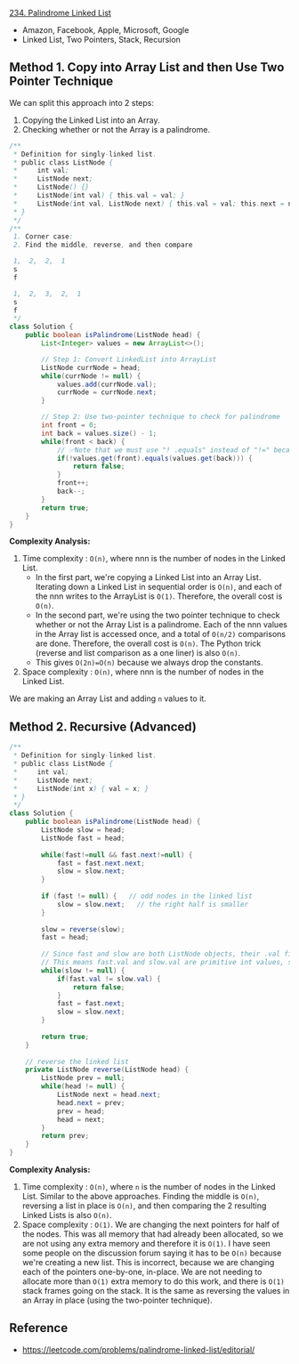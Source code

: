[234. Palindrome Linked List](https://leetcode.com/problems/palindrome-linked-list/)

* Amazon, Facebook, Apple, Microsoft, Google
* Linked List, Two Pointers, Stack, Recursion


## Method 1. Copy into Array List and then Use Two Pointer Technique
We can split this approach into 2 steps:
1. Copying the Linked List into an Array.
2. Checking whether or not the Array is a palindrome.

```Java
/**
 * Definition for singly-linked list.
 * public class ListNode {
 *     int val;
 *     ListNode next;
 *     ListNode() {}
 *     ListNode(int val) { this.val = val; }
 *     ListNode(int val, ListNode next) { this.val = val; this.next = next; }
 * }
 */
/**
 1. Corner case: 
 2. Find the middle, reverse, and then compare

 1,  2,  2,  1
 s
 f

 1,  2,  3,  2,  1
 s
 f
 */
class Solution {
    public boolean isPalindrome(ListNode head) {
        List<Integer> values = new ArrayList<>();

        // Step 1: Convert LinkedList into ArrayList
        ListNode currNode = head;
        while(currNode != null) {
            values.add(currNode.val);
            currNode = currNode.next;
        }

        // Step 2: Use two-pointer technique to check for palindrome
        int front = 0;
        int back = values.size() - 1;
        while(front < back) {
            // ✅Note that we must use "! .equals" instead of "!=" because we are comparing Integer, not int.
            if(!values.get(front).equals(values.get(back))) {
                return false;
            }
            front++;
            back--;
        }
        return true;
    }
}
```
**Complexity Analysis:**
1. Time complexity : `O(n)`, where nnn is the number of nodes in the Linked List.
    * In the first part, we're copying a Linked List into an Array List. Iterating down a Linked List in sequential order is `O(n)`, and each of the nnn writes to the ArrayList is `O(1)`. Therefore, the overall cost is `O(n)`.
    * In the second part, we're using the two pointer technique to check whether or not the Array List is a palindrome. Each of the nnn values in the Array list is accessed once, and a total of `O(n/2)` comparisons are done. Therefore, the overall cost is `O(n)`. The Python trick (reverse and list comparison as a one liner) is also `O(n)`.
    * This gives `O(2n)=O(n)` because we always drop the constants.
2. Space complexity : `O(n)`, where nnn is the number of nodes in the Linked List.

We are making an Array List and adding `n` values to it.


## Method 2. Recursive (Advanced)
```Java
/**
 * Definition for singly-linked list.
 * public class ListNode {
 *     int val;
 *     ListNode next;
 *     ListNode(int x) { val = x; }
 * }
 */
class Solution {
    public boolean isPalindrome(ListNode head) {
        ListNode slow = head;
        ListNode fast = head;
        
        while(fast!=null && fast.next!=null) {
            fast = fast.next.next;
            slow = slow.next;
        }
        
        if (fast != null) {   // odd nodes in the linked list
            slow = slow.next;   // the right half is smaller
        }
        
        slow = reverse(slow);
        fast = head;
        
        // Since fast and slow are both ListNode objects, their .val fields are of type int.
        // This means fast.val and slow.val are primitive int values, so != is perfectly fine here.
        while(slow != null) {
            if(fast.val != slow.val) {
                return false;
            }
            fast = fast.next;
            slow = slow.next;
        }
        
        return true;
    }
    
    // reverse the linked list
    private ListNode reverse(ListNode head) {
        ListNode prev = null;
        while(head != null) {
            ListNode next = head.next;
            head.next = prev;
            prev = head;
            head = next;
        }
        return prev;
    }
}
```
**Complexity Analysis:**
1. Time complexity : `O(n)`, where `n` is the number of nodes in the Linked List.
    Similar to the above approaches. Finding the middle is `O(n)`, reversing a list in place is `O(n)`, and then comparing the 2 resulting Linked Lists is also `O(n)`.
2. Space complexity : `O(1)`. We are changing the next pointers for half of the nodes. This was all memory that had already been allocated, so we are not using any extra memory and therefore it is `O(1)`.
    I have seen some people on the discussion forum saying it has to be `O(n)` because we're creating a new list. This is incorrect, because we are changing each of the pointers one-by-one, in-place. We are not needing to allocate more than `O(1)` extra memory to do this work, and there is `O(1)` stack frames going on the stack. It is the same as reversing the values in an Array in place (using the two-pointer technique).



## Reference
* https://leetcode.com/problems/palindrome-linked-list/editorial/
